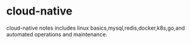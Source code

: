 # cloud-native
cloud-native notes includes linux basics,mysql,redis,docker,k8s,go,and automated operations and maintenance.
